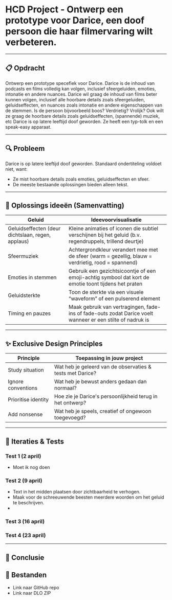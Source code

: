 # HCD Project - Ontwerp een prototype voor Darice, een doof persoon die haar filmervaring wilt verbeteren.



---

## 📋 Opdracht
Ontwerp een prototype specefiek voor Darice. Darice is  de inhoud van podcasts en films volledig kan volgen, inclusief sfeergeluiden, emoties, intonatie en andere nuances.
Darice wil graag de inhoud van films beter kunnen volgen, inclusief alle hoorbare details zoals sfeergeluiden, geluidseffecten, en nuances zoals intonatie en andere eigenschappen van de stemmen. Is de persoon bijvoorbeeld boos? Verdrietig? Vrolijk? Ook wilt ze graag de hoorbare details zoals geluidseffecten, (spannende) muziek, etc
Darice is op latere leeftijd doof geworden. Ze heeft een typ-tolk en een speak-easy apparaat.

---

## 🔍 Probleem
Darice is op latere leeftijd doof geworden. Standaard ondertiteling voldoet niet, want:
- Ze mist hoorbare details zoals emoties, geluidseffecten en sfeer.
- De meeste bestaande oplossingen bieden alleen tekst.

---

## 🧩 Oplossings ideeën (Samenvatting)

| Geluid |Ideevoorvisualisatie|
|------------------------------|-----------------------------------------|
| Geluidseffecten (deur dichtslaan, regen, applaus) | Kleine animaties of iconen die subtiel verschijnen bij het geluid (b.v. regendruppels, trillend deurtje) |
| Sfeermuziek | Achtergrondkleur verandert mee met de sfeer (warm = gezellig, blauw = verdrietig, rood = spannend) |
| Emoties in stemmen | Gebruik een gezichtsicoontje of een emoji-achtig symbool dat kort de emotie toont tijdens het praten |
| Geluidsterkte | Toon de sterkte via een visuele “waveform” of een pulserend element|
| Timing en pauzes| Maak gebruik van vertragingen, fade-ins of fade-outs zodat Darice voelt wanneer er een stilte of nadruk is |


---

## ✨ Exclusive Design Principles

| Principle | Toepassing in jouw project |
|-----------|---------------------------|
| Study situation | Wat heb je geleerd van de observaties & tests met Darice? |
| Ignore conventions | Wat heb je bewust anders gedaan dan normaal? |
| Prioritise identity | Hoe zie je Darice's persoonlijkheid terug in het ontwerp? |
| Add nonsense | Wat heb je speels, creatief of ongewoon toegevoegd? |

---

## 🔄 Iteraties & Tests

### Test 1 (2 april)
- Moet ik nog doen

### Test 2 (9 april)
- Text in het midden plaatsen door zichtbaarheid te verhogen.
- Maak voor de schreeuwende beesten meerdere woorden om het geluid te beschrijven.
- 

### Test 3 (16 april)


### Test 4 (23 april)


---

## 📝 Conclusie


## 💾 Bestanden
- Link naar GitHub repo
- Link naar DLO ZIP

